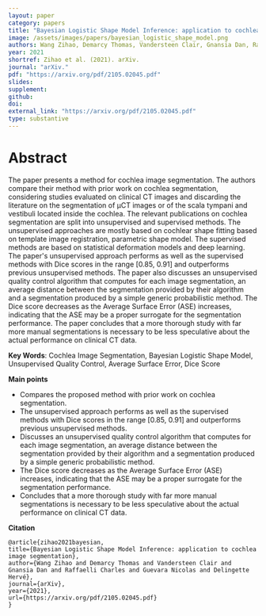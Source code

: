```yaml
---
layout: paper
category: papers
title: "Bayesian Logistic Shape Model Inference: application to cochlea image segmentation"
image: /assets/images/papers/bayesian_logistic_shape_model.png
authors: Wang Zihao, Demarcy Thomas, Vandersteen Clair, Gnansia Dan, Raffaelli Charles, Guevara Nicolas, Delingette Hervé
year: 2021
shortref: Zihao et al. (2021). arXiv.
journal: "arXiv."
pdf: "https://arxiv.org/pdf/2105.02045.pdf"
slides: 
supplement: 
github: 
doi: 
external_link: "https://arxiv.org/pdf/2105.02045.pdf"
type: substantive
---
```


# Abstract

The paper presents a method for cochlea image segmentation. The authors compare their method with prior work on cochlea segmentation, considering studies evaluated on clinical CT images and discarding the literature on the segmentation of µCT images or of the scala tympani and vestibuli located inside the cochlea. The relevant publications on cochlea segmentation are split into unsupervised and supervised methods. The unsupervised approaches are mostly based on cochlear shape fitting based on template image registration, parametric shape model. The supervised methods are based on statistical deformation models and deep learning. The paper's unsupervised approach performs as well as the supervised methods with Dice scores in the range [0.85, 0.91] and outperforms previous unsupervised methods. The paper also discusses an unsupervised quality control algorithm that computes for each image segmentation, an average distance between the segmentation provided by their algorithm and a segmentation produced by a simple generic probabilistic method. The Dice score decreases as the Average Surface Error (ASE) increases, indicating that the ASE may be a proper surrogate for the segmentation performance. The paper concludes that a more thorough study with far more manual segmentations is necessary to be less speculative about the actual performance on clinical CT data.

**Key Words**: Cochlea Image Segmentation, Bayesian Logistic Shape Model, Unsupervised Quality Control, Average Surface Error, Dice Score

**Main points**

- Compares the proposed method with prior work on cochlea segmentation.
- The unsupervised approach performs as well as the supervised methods with Dice scores in the range [0.85, 0.91] and outperforms previous unsupervised methods.
- Discusses an unsupervised quality control algorithm that computes for each image segmentation, an average distance between the segmentation provided by their algorithm and a segmentation produced by a simple generic probabilistic method.
- The Dice score decreases as the Average Surface Error (ASE) increases, indicating that the ASE may be a proper surrogate for the segmentation performance.
- Concludes that a more thorough study with far more manual segmentations is necessary to be less speculative about the actual performance on clinical CT data.

**Citation**

```
@article{zihao2021bayesian,
title={Bayesian Logistic Shape Model Inference: application to cochlea image segmentation},
author={Wang Zihao and Demarcy Thomas and Vandersteen Clair and Gnansia Dan and Raffaelli Charles and Guevara Nicolas and Delingette Hervé},
journal={arXiv},
year={2021},
url={https://arxiv.org/pdf/2105.02045.pdf}
}
```